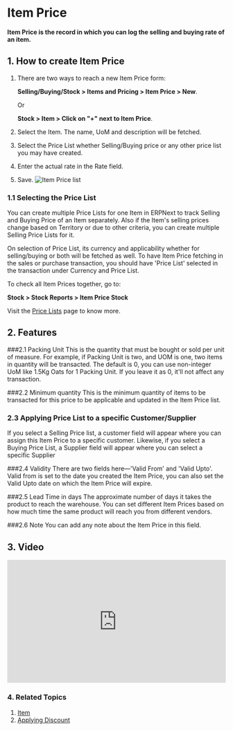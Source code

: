 <!-- add-breadcrumbs -->
# Item Price

**Item Price is the record in which you can log the selling and buying rate of an item.**

## 1. How to create Item Price
1. There are two ways to reach a new Item Price form:

    **Selling/Buying/Stock > Items and Pricing > Item Price > New**.
 
    Or

    **Stock > Item > Click on "+" next to Item Price**.
1. Select the Item. The name, UoM and description will be fetched.
1. Select the Price List whether Selling/Buying price or any other price list you may have created.
1. Enter the actual rate in the Rate field.
1. Save.
    <img class="screenshot" alt="Item Price list" src="{{docs_base_url}}/assets/img/stock/item-price-1.png">


### 1.1 Selecting the Price List

You can create multiple Price Lists for one Item in ERPNext to track Selling and Buying Price of an Item separately. Also if the Item's selling prices change based on Territory or due to other criteria, you can create multiple Selling Price Lists for it.

On selection of Price List, its currency and applicability whether for selling/buying or both will be fetched as well. To have Item Price fetching in the sales or purchase transaction, you should have 'Price List' selected in the transaction under Currency and Price List.

To check all Item Prices together, go to:

**Stock > Stock Reports > Item Price Stock**

Visit the [Price Lists](/docs/user/manual/en/stock/price-lists) page to know more.

## 2. Features

###2.1 Packing Unit
This is the quantity that must be bought or sold per unit of measure. For example, if Packing Unit is two, and UOM is one, two items in quantity will be transacted. The default is 0, you can use non-integer UoM like 1.5Kg Oats for 1 Packing Unit. If you leave it as 0, it'll not affect any transaction.

###2.2 Minimum quantity
This is the minimum quantity of items to be transacted for this price to be applicable and updated in the Item Price list. 

### 2.3 Applying Price List to a specific Customer/Supplier
If you select a Selling Price list, a customer field will appear where you can assign this Item Price to a specific customer. Likewise, if you select a Buying Price List, a Supplier field will appear where you can select a specific Supplier

###2.4 Validity
There are two fields here—'Valid From' and 'Valid Upto'. Valid from is set to the date you created the Item Price, you can also set the Valid Upto date on which the Item Price will expire.

###2.5 Lead Time in days
The approximate number of days it takes the product to reach the warehouse. You can set different Item Prices based on how much time the same product will reach you from different vendors.

###2.6 Note
You can add any note about the Item Price in this field.

## 3. Video 

<div>
    <style>.embed-container { position: relative; padding-bottom: 56.25%; height: 0; overflow: hidden; max-width: 100%; } .embed-container iframe, .embed-container object, .embed-container embed { position: absolute; top: 0; left: 0; width: 100%; height: 100%; }</style>
    <div class='embed-container'>
        <iframe src='https://www.youtube.com/embed/FcOsV-e8ymE?start=193' frameborder='0' allowfullscreen>
        </iframe>
    </div>
</div>

### 4. Related Topics
1. [Item](/docs/user/manual/en/stock/item)
1. [Applying Discount](/docs/user/manual/en/selling/articles/applying-discount)